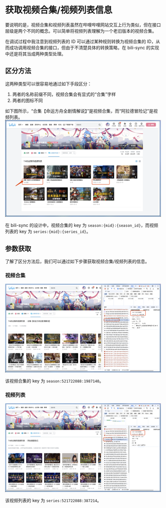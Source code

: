 # 获取视频合集/视频列表信息

要说明的是，视频合集和视频列表虽然在哔哩哔哩网站交互上行为类似，但在接口层级是两个不同的概念。可以简单将视频列表理解为一个老旧版本的视频合集。

在调试过程中我注意到视频列表的 ID 可以通过某种规则转换为视频合集的 ID，从而成功调用视频合集的接口，但由于不清楚具体的转换策略，在 bili-sync 的实现中还是将其当成两种类型处理。

## 区分方法

这两种类型可以很容易地通过如下手段区分：
1. 两者的名称前缀不同，视频合集会有显式的“合集”字样
2. 两者的图标不同

如下图所示，“合集【命运方舟全剧情解说】”是视频合集，而“阿拉德冒险记”是视频列表。
![image](./assets/collection.webp)

在 bili-sync 的设计中，视频合集的 key 为 `season:{mid}:{season_id}`，而视频列表的 key 为 `series:{mid}:{series_id}`。

## 参数获取

了解了区分方法后，我们可以通过如下步骤获取视频合集/视频列表的信息。

### 视频合集

![image](./assets/season.webp)

该视频合集的 key 为 `season:521722088:1987140`。

### 视频列表

![image](./assets/series.webp)

该视频列表的 key 为 `series:521722088:387214`。